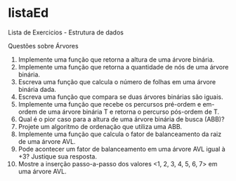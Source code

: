 # listaEd
Lista de Exercicios  - Estrutura de dados

Questões sobre Árvores
1) Implemente uma função que retorna a altura de uma árvore binária.
2) Implemente uma função que retorna a quantidade de nós de uma árvore binária.
3) Escreva uma função que calcula o número de folhas em uma árvore binária dada.
4) Escreva uma função que compara se duas árvores binárias são iguais.
5) Implemente uma função que recebe os percursos pré-ordem e em-ordem de uma árvore binária T
e retorna o percurso pós-ordem de T.
6) Qual é o pior caso para a altura de uma árvore binária de busca (ABB)?
7) Projete um algoritmo de ordenação que utiliza uma ABB.
8) Implemente uma função que calcula o fator de balanceamento da raiz de uma árvore AVL.
9) Pode acontecer um fator de balanceamento em uma árvore AVL igual à +3? Justique sua
resposta.
10) Mostre a inserção passo-a-passo dos valores <1, 2, 3, 4, 5, 6, 7> em uma árvore AVL.
